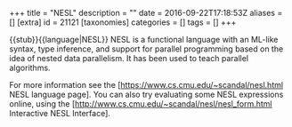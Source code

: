 +++
title = "NESL"
description = ""
date = 2016-09-22T17:18:53Z
aliases = []
[extra]
id = 21121
[taxonomies]
categories = []
tags = []
+++

{{stub}}{{language|NESL}}
NESL is a functional language with an ML-like syntax, type inference, and support for parallel programming based on the idea of nested data parallelism. It has been used to teach parallel algorithms.

For more information see the [https://www.cs.cmu.edu/~scandal/nesl.html NESL language page]. You can also try evaluating some NESL expressions online, using the [http://www.cs.cmu.edu/~scandal/nesl/nesl_form.html Interactive NESL Interface].
